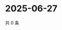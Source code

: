 # 2025-06-27

共 0 条

<!-- BEGIN ZHIHUQUESTIONS -->
<!-- 最后更新时间 Fri Jun 27 2025 12:21:23 GMT+0800 (China Standard Time) -->

<!-- END ZHIHUQUESTIONS -->
